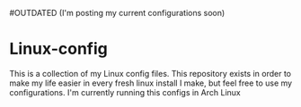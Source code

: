 #OUTDATED (I'm posting my current configurations soon)

# Linux-config
This is a collection of my Linux config files. This repository exists in order to make my life easier in every fresh linux install I make, but feel free to use my configurations. I'm currently running this configs in Arch Linux
